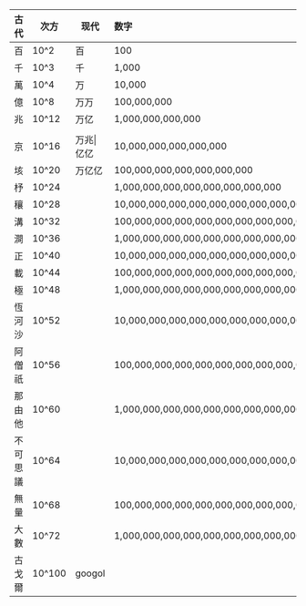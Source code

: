 | 古代   | 次方     | 现代     | 数字                                       |
| ---- | ------ | ------ | :--------------------------------------- |
| 百    | 10^2   | 百      | 100                                      |
| 千    | 10^3   | 千      | 1,000                                    |
| 萬    | 10^4   | 万      | 10,000                                   |
| 億    | 10^8   | 万万     | 100,000,000                              |
| 兆    | 10^12  | 万亿     | 1,000,000,000,000                        |
|      |        |        |                                          |
| 京    | 10^16  | 万兆\|亿亿 | 10,000,000,000,000,000                   |
| 垓    | 10^20  | 万亿亿    | 100,000,000,000,000,000,000              |
| 杼    | 10^24  |        | 1,000,000,000,000,000,000,000,000        |
| 穰    | 10^28  |        | 10,000,000,000,000,000,000,000,000,000   |
| 溝    | 10^32  |        | 100,000,000,000,000,000,000,000,000,000,000 |
| 澗    | 10^36  |        | 1,000,000,000,000,000,000,000,000,000,000,000,000 |
| 正    | 10^40  |        | 10,000,000,000,000,000,000,000,000,000,000,000,000,000 |
| 載    | 10^44  |        | 100,000,000,000,000,000,000,000,000,000,000,000,000,000,000 |
| 極    | 10^48  |        | 1,000,000,000,000,000,000,000,000,000,000,000,000,000,000,000,000 |
| 恆河沙  | 10^52  |        | 10,000,000,000,000,000,000,000,000,000,000,000,000,000,000,000,000,000 |
| 阿僧祇  | 10^56  |        | 100,000,000,000,000,000,000,000,000,000,000,000,000,000,000,000,000,000,000 |
| 那由他  | 10^60  |        | 1,000,000,000,000,000,000,000,000,000,000,000,000,000,000,000,000,000,000,000,000 |
| 不可思議 | 10^64  |        | 10,000,000,000,000,000,000,000,000,000,000,000,000,000,000,000,000,000,000,000,000,000 |
| 無量   | 10^68  |        | 100,000,000,000,000,000,000,000,000,000,000,000,000,000,000,000,000,000,000,000,000,000,000 |
| 大數   | 10^72  |        | 1,000,000,000,000,000,000,000,000,000,000,000,000,000,000,000,000,000,000,000,000,000,000,000,000 |
| 古戈爾  | 10^100 | googol |                                          |